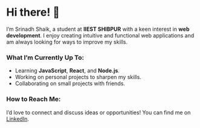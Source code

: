 # Hi there! 👋  

I’m Srinadh Shaik, a student at **IIEST SHIBPUR** with a keen interest in **web development**. I enjoy creating intuitive and functional web applications and am always looking for ways to improve my skills.  

### What I’m Currently Up To:  
- Learning **JavaScript**, **React**, and **Node.js**.  
- Working on personal projects to sharpen my skills.  
- Collaborating on small projects with friends.  

### How to Reach Me:  
I’d love to connect and discuss ideas or opportunities!
You can find me on [LinkedIn](https://www.linkedin.com/in/srinadh-shaik-742a81282/).  

